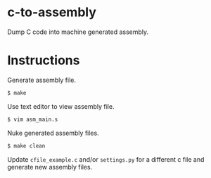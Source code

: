 # c-to-assembly
Dump C code into machine generated assembly.

# Instructions
Generate assembly file.
```bash
$ make
```

Use text editor to view assembly file.
```bash
$ vim asm_main.s
```

Nuke generated assembly files.
```bash
$ make clean
```

Update `cfile_example.c` and/or `settings.py` for a different c file and generate new assembly files.
